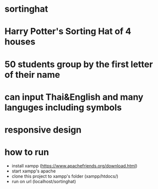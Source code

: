 # sortinghat
# Harry Potter's Sorting Hat of 4 houses
# 50 students group by the first letter of their name
# can input Thai&English and many languges including symbols
# responsive design

# how to run
- install xampp (https://www.apachefriends.org/download.html)
- start xampp's apache
- clone this project to xampp's folder (xampp/htdocs/)
- run on url (localhost/sortinghat)